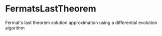 # FermatsLastTheorem
 Fermat's last theorem solution approximation using a differential evolution algorithm
